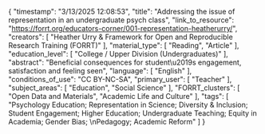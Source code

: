{
    "timestamp": "3/13/2025 12:08:53",
    "title": "Addressing the issue of representation in an undergraduate psych class",
    "link_to_resource": "https://forrt.org/educators-corner/001-representation-heatherurry/",
    "creators": [
        "Heather Urry & Framework for Open and Reproducible Research Training (FORRT)"
    ],
    "material_type": [
        "Reading",
        "Article"
    ],
    "education_level": [
        "College / Upper Division (Undergraduates)"
    ],
    "abstract": "Beneficial consequences for student\u2019s engagement, satisfaction and feeling seen",
    "language": [
        "English"
    ],
    "conditions_of_use": "CC BY-NC-SA",
    "primary_user": [
        "Teacher"
    ],
    "subject_areas": [
        "Education",
        "Social Science"
    ],
    "FORRT_clusters": [
        "Open Data and Materials",
        "Academic Life and Culture"
    ],
    "tags": [
        "Psychology Education; Representation in Science; Diversity & Inclusion; Student Engagement; Higher Education; Undergraduate Teaching; Equity in Academia; Gender Bias; \nPedagogy; Academic Reform"
    ]
}